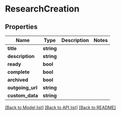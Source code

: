 # ResearchCreation

## Properties
Name | Type | Description | Notes
------------ | ------------- | ------------- | -------------
**title** | **string** |  | 
**description** | **string** |  | 
**ready** | **bool** |  | 
**complete** | **bool** |  | 
**archived** | **bool** |  | 
**outgoing_url** | **string** |  | 
**custom_data** | **string** |  | 

[[Back to Model list]](../README.md#documentation-for-models) [[Back to API list]](../README.md#documentation-for-api-endpoints) [[Back to README]](../README.md)


